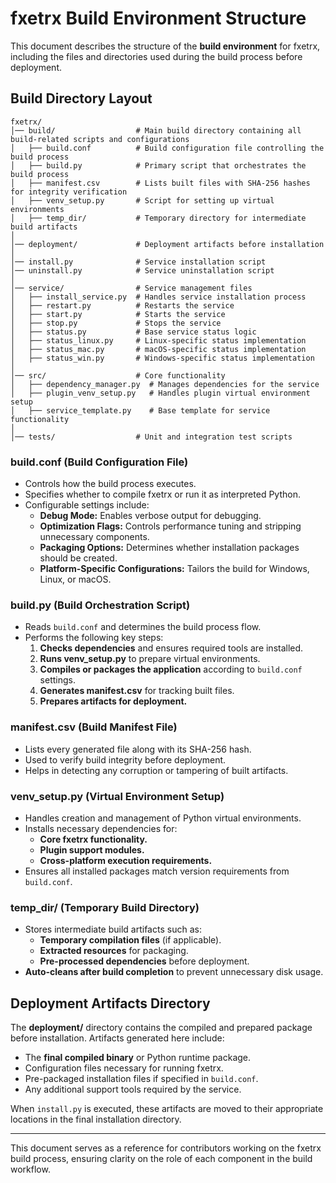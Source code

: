 # fxetrx Build Environment Structure

This document describes the structure of the **build environment** for fxetrx, including the files and directories used during the build process before deployment.

## Build Directory Layout
```
fxetrx/
│── build/                  # Main build directory containing all build-related scripts and configurations
│   ├── build.conf          # Build configuration file controlling the build process
│   ├── build.py            # Primary script that orchestrates the build process
│   ├── manifest.csv        # Lists built files with SHA-256 hashes for integrity verification
│   ├── venv_setup.py       # Script for setting up virtual environments
│   ├── temp_dir/           # Temporary directory for intermediate build artifacts
│
│── deployment/             # Deployment artifacts before installation
│
│── install.py              # Service installation script
│── uninstall.py            # Service uninstallation script
│
│── service/                # Service management files
│   ├── install_service.py  # Handles service installation process
│   ├── restart.py          # Restarts the service
│   ├── start.py            # Starts the service
│   ├── stop.py             # Stops the service
│   ├── status.py           # Base service status logic
│   ├── status_linux.py     # Linux-specific status implementation
│   ├── status_mac.py       # macOS-specific status implementation
│   ├── status_win.py       # Windows-specific status implementation
│
│── src/                    # Core functionality
│   ├── dependency_manager.py  # Manages dependencies for the service
│   ├── plugin_venv_setup.py   # Handles plugin virtual environment setup
│   ├── service_template.py    # Base template for service functionality
│
│── tests/                  # Unit and integration test scripts
```

### **build.conf** (Build Configuration File)
- Controls how the build process executes.
- Specifies whether to compile fxetrx or run it as interpreted Python.
- Configurable settings include:
  - **Debug Mode:** Enables verbose output for debugging.
  - **Optimization Flags:** Controls performance tuning and stripping unnecessary components.
  - **Packaging Options:** Determines whether installation packages should be created.
  - **Platform-Specific Configurations:** Tailors the build for Windows, Linux, or macOS.

### **build.py** (Build Orchestration Script)
- Reads `build.conf` and determines the build process flow.
- Performs the following key steps:
  1. **Checks dependencies** and ensures required tools are installed.
  2. **Runs venv_setup.py** to prepare virtual environments.
  3. **Compiles or packages the application** according to `build.conf` settings.
  4. **Generates manifest.csv** for tracking built files.
  5. **Prepares artifacts for deployment.**

### **manifest.csv** (Build Manifest File)
- Lists every generated file along with its SHA-256 hash.
- Used to verify build integrity before deployment.
- Helps in detecting any corruption or tampering of built artifacts.

### **venv_setup.py** (Virtual Environment Setup)
- Handles creation and management of Python virtual environments.
- Installs necessary dependencies for:
  - **Core fxetrx functionality.**
  - **Plugin support modules.**
  - **Cross-platform execution requirements.**
- Ensures all installed packages match version requirements from `build.conf`.

### **temp_dir/** (Temporary Build Directory)
- Stores intermediate build artifacts such as:
  - **Temporary compilation files** (if applicable).
  - **Extracted resources** for packaging.
  - **Pre-processed dependencies** before deployment.
- **Auto-cleans after build completion** to prevent unnecessary disk usage.

## Deployment Artifacts Directory
The **deployment/** directory contains the compiled and prepared package before installation. Artifacts generated here include:
- The **final compiled binary** or Python runtime package.
- Configuration files necessary for running fxetrx.
- Pre-packaged installation files if specified in `build.conf`.
- Any additional support tools required by the service.

When `install.py` is executed, these artifacts are moved to their appropriate locations in the final installation directory.

---

This document serves as a reference for contributors working on the fxetrx build process, ensuring clarity on the role of each component in the build workflow.

